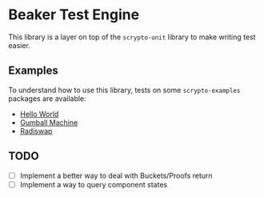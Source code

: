 # Beaker Test Engine
This library is a layer on top of the `scrypto-unit` library to make writing test easier. 


## Examples  
To understand how to use this library, tests on some `scrypto-examples` packages are available:
- [Hello World](tests/hello_world/unit_tests.rs)
- [Gumball Machine](tests/gumball_machine/unit_tests.rs)
- [Radiswap](tests/radiswap/unit_tests.rs)

## TODO
- [ ] Implement a better way to deal with Buckets/Proofs return
- [ ] Implement a way to query component states